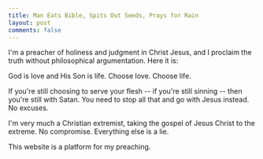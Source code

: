 ```yaml
---
title: Man Eats Bible, Spits Out Seeds, Prays for Rain
layout: post
comments: false
---
```


I'm a preacher of holiness and judgment in Christ Jesus, and I proclaim the truth without philosophical argumentation. Here it is:

God is love and His Son is life. Choose love. Choose life.

If you're still choosing to serve your flesh -- if you're still sinning -- then you're still with Satan. You need to stop all that and go with Jesus instead. No excuses.

I'm very much a Christian extremist, taking the gospel of Jesus Christ to the extreme. No compromise. Everything else is a lie.

This website is a platform for my preaching.